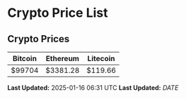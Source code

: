 # Crypto Price List

## Crypto Prices
| Bitcoin | Ethereum | Litecoin |
| ------- | -------- | -------- |
| $99704 | $3381.28 | $119.66 |
**Last Updated:** 2025-01-16 06:31 UTC
**Last Updated:** $DATE$
